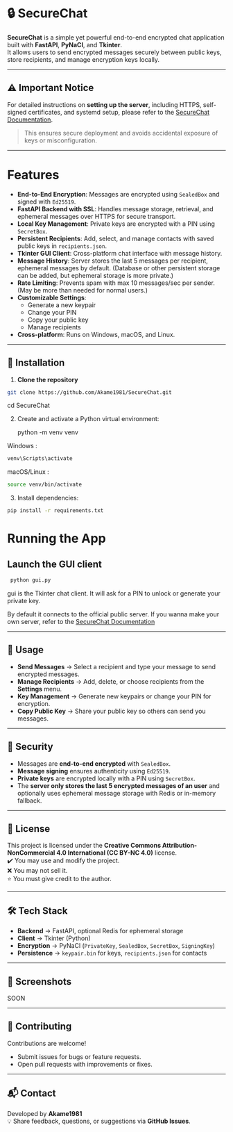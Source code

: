 # 🔒 SecureChat

**SecureChat** is a simple yet powerful end-to-end encrypted chat application built with **FastAPI**, **PyNaCl**, and **Tkinter**.  
It allows users to send encrypted messages securely between public keys, store recipients, and manage encryption keys locally.

---

## ⚠️ Important Notice

For detailed instructions on **setting up the server**, including HTTPS, self-signed certificates, and systemd setup, please refer to the [SecureChat Documentation](docs/README.md).  

> This ensures secure deployment and avoids accidental exposure of keys or misconfiguration.

---


# Features

- **End-to-End Encryption**: Messages are encrypted using `SealedBox` and signed with `Ed25519`.
- **FastAPI Backend with SSL**: Handles message storage, retrieval, and ephemeral messages over HTTPS for secure transport.
- **Local Key Management**: Private keys are encrypted with a PIN using `SecretBox`.
- **Persistent Recipients**: Add, select, and manage contacts with saved public keys in `recipients.json`.
- **Tkinter GUI Client**: Cross-platform chat interface with message history.
- **Message History**: Server stores the last 5 messages per recipient, ephemeral messages by default. (Database or other persistent storage can be added, but ephemeral storage is more private.)
- **Rate Limiting**: Prevents spam with max 10 messages/sec per sender. (May be more than needed for normal users.)
- **Customizable Settings**:
  - Generate a new keypair
  - Change your PIN
  - Copy your public key
  - Manage recipients
- **Cross-platform**: Runs on Windows, macOS, and Linux.

---

## 🚀 Installation


1. **Clone the repository**

```bash
git clone https://github.com/Akame1981/SecureChat.git
```
cd SecureChat

2. Create and activate a Python virtual environment:


    python -m venv venv


Windows :
```bash
venv\Scripts\activate

```

macOS/Linux : 
```bash
source venv/bin/activate

```


3. Install dependencies:

```bash
pip install -r requirements.txt

```

# Running the App

## Launch the GUI client

```bash
 python gui.py
```
gui is the Tkinter chat client. It will ask for a PIN to unlock or generate your private key.


By default it connects to the official public server. If you wanna make your own server, refer to the [SecureChat Documentation](docs/README.md)

---

## 🎯 Usage
- **Send Messages** → Select a recipient and type your message to send encrypted messages.  
- **Manage Recipients** → Add, delete, or choose recipients from the **Settings** menu.  
- **Key Management** → Generate new keypairs or change your PIN for encryption.  
- **Copy Public Key** → Share your public key so others can send you messages.  

---

## 🔐 Security
- Messages are **end-to-end encrypted** with `SealedBox`.  
- **Message signing** ensures authenticity using `Ed25519`.  
- **Private keys** are encrypted locally with a PIN using `SecretBox`.  
- The **server only stores the last 5 encrypted messages of an user** and optionally uses ephemeral message storage with Redis or in-memory fallback.

---

## 📜 License
This project is licensed under the **Creative Commons Attribution-NonCommercial 4.0 International (CC BY-NC 4.0)** license.  
✔️ You may use and modify the project.  
❌ You may not sell it.  
⭐ You must give credit to the author.  

---

## 🛠 Tech Stack

- **Backend** → FastAPI, optional Redis for ephemeral storage  
- **Client** → Tkinter (Python)  
- **Encryption** → PyNaCl (`PrivateKey`, `SealedBox`, `SecretBox`, `SigningKey`)  
- **Persistence** → `keypair.bin` for keys, `recipients.json` for contacts

---

## 📸 Screenshots
SOON

---

## 🤝 Contributing
Contributions are welcome!  
- Submit issues for bugs or feature requests.  
- Open pull requests with improvements or fixes.  

---

## 📬 Contact
Developed by **Akame1981**  
💡 Share feedback, questions, or suggestions via **GitHub Issues**.  
